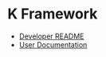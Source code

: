K Framework
===========

-   [Developer README](README.md)
-   [User Documentation](pending-documentation.md)
